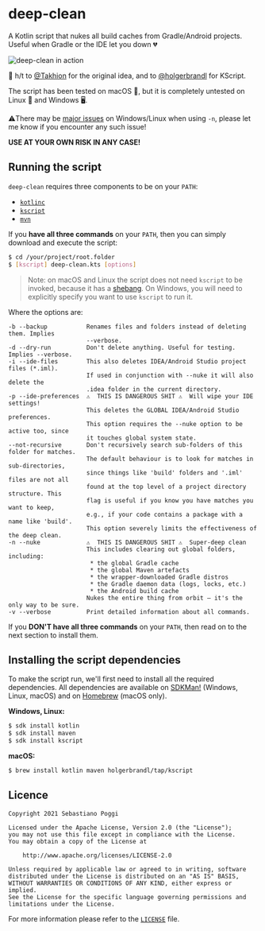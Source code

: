 # deep-clean
A Kotlin script that nukes all build caches from Gradle/Android projects.
Useful when Gradle or the IDE let you down 💔

![deep-clean in action](https://user-images.githubusercontent.com/153802/41173653-ab0ae36c-6b4f-11e8-8f98-8dba4340add7.png)

🎩 h/t to [@Takhion](https://github.com/Takhion) for the original idea, and to
[@holgerbrandl](https://github.com/holgerbrandl) for KScript.

The script has been tested on macOS 🍎, but it is completely untested on
Linux 🐧 and Windows 🖥️.

⚠️There may be [major issues](https://github.com/rock3r/deep-clean/issues/4) on Windows/Linux when using `-n`, please let me know if you encounter any such issue!

**USE AT YOUR OWN RISK IN ANY CASE!**

## Running the script

`deep-clean` requires three components to be on your `PATH`:
 * [`kotlinc`](https://kotlinlang.org/docs/tutorials/command-line.html)
 * [`kscript`](https://github.com/holgerbrandl/kscript)
 * [`mvn`](https://maven.apache.org/)

If you **have all three commands** on your `PATH`, then you can simply download
and execute the script:

```bash
$ cd /your/project/root.folder
$ [kscript] deep-clean.kts [options]
```

>Note: on macOS and Linux the script does not need `kscript` to be invoked, because
>it has a [shebang](https://en.wikipedia.org/wiki/Shebang_(Unix)). On Windows, you
>will need to explicitly specify you want to use `kscript` to run it.

Where the options are:

```
-b --backup           Renames files and folders instead of deleting them. Implies
                      --verbose.
-d --dry-run          Don't delete anything. Useful for testing. Implies --verbose.
-i --ide-files        This also deletes IDEA/Android Studio project files (*.iml).
                      If used in conjunction with --nuke it will also delete the
                      .idea folder in the current directory.
-p --ide-preferences  ⚠️  THIS IS DANGEROUS SHIT ⚠️  Will wipe your IDE settings!
                      This deletes the GLOBAL IDEA/Android Studio preferences.
                      This option requires the --nuke option to be active too, since
                      it touches global system state.
--not-recursive       Don't recursively search sub-folders of this folder for matches.
                      The default behaviour is to look for matches in sub-directories,
                      since things like 'build' folders and '.iml' files are not all
                      found at the top level of a project directory structure. This
                      flag is useful if you know you have matches you want to keep,
                      e.g., if your code contains a package with a name like 'build'.
                      This option severely limits the effectiveness of the deep clean.
-n --nuke             ⚠️  THIS IS DANGEROUS SHIT ⚠️  Super-deep clean
                      This includes clearing out global folders, including:
                       * the global Gradle cache
                       * the global Maven artefacts
                       * the wrapper-downloaded Gradle distros
                       * the Gradle daemon data (logs, locks, etc.)
                       * the Android build cache
                      Nukes the entire thing from orbit — it's the only way to be sure.
-v --verbose          Print detailed information about all commands.
```

If you **DON'T have all three commands** on your `PATH`, then read on to the next
section to install them.

## Installing the script dependencies

To make the script run, we'll first need to install all the required dependencies.
All dependencies are available on [SDKMan!](https://sdkman.io/) (Windows, Linux, macOS)
and on [Homebrew](https://brew.sh/) (macOS only).

**Windows, Linux:**

```bash
$ sdk install kotlin
$ sdk install maven
$ sdk install kscript
```

**macOS:**

```bash
$ brew install kotlin maven holgerbrandl/tap/kscript
```

## Licence

```
Copyright 2021 Sebastiano Poggi

Licensed under the Apache License, Version 2.0 (the "License");
you may not use this file except in compliance with the License.
You may obtain a copy of the License at

    http://www.apache.org/licenses/LICENSE-2.0

Unless required by applicable law or agreed to in writing, software
distributed under the License is distributed on an "AS IS" BASIS,
WITHOUT WARRANTIES OR CONDITIONS OF ANY KIND, either express or implied.
See the License for the specific language governing permissions and
limitations under the License.
```

For more information please refer to the [`LICENSE`](LICENSE) file.
